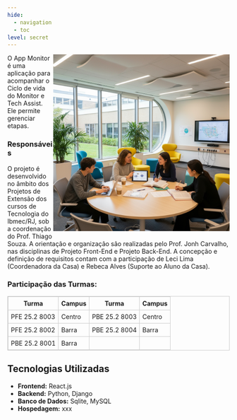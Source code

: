 ```yaml
---
hide:
  - navigation
  - toc
level: secret
---
```

<div style="float:right">
    <img src="images/monitor.png" width="400" />
</div>

O App Monitor é uma aplicação para acompanhar o Ciclo de vida do Monitor e Tech Assist. Ele permite gerenciar etapas.

### Responsáveis

O projeto é desenvolvido no âmbito dos Projetos de Extensão dos cursos de Tecnologia do Ibmec/RJ, sob a coordenação do Prof. Thiago Souza. A orientação e organização são realizadas pelo Prof. Jonh Carvalho, nas disciplinas de Projeto Front-End e Projeto Back-End. A concepção e definição de requisitos contam com a participação de Leci Lima (Coordenadora da Casa) e Rebeca Alves (Suporte ao Aluno da Casa).

### Participação das Turmas:

<table style="border: 1px solid #ccc; border-collapse: collapse;">
  <tr>
    <th style="border: 1px solid #ccc; padding: 6px;">Turma</th>
    <th style="border: 1px solid #ccc; padding: 6px;">Campus</th>
    <th style="border: 1px solid #ccc; padding: 6px;">Turma</th>
    <th style="border: 1px solid #ccc; padding: 6px;">Campus</th>
  </tr>
  <tr>
    <td style="border: 1px solid #ccc; padding: 6px;">PFE 25.2 8003</td>
    <td style="border: 1px solid #ccc; padding: 6px;">Centro</td>
    <td style="border: 1px solid #ccc; padding: 6px;">PBE 25.2 8003</td>
    <td style="border: 1px solid #ccc; padding: 6px;">Centro</td>
  </tr>
  <tr>
    <td style="border: 1px solid #ccc; padding: 6px;">PFE 25.2 8002</td>
    <td style="border: 1px solid #ccc; padding: 6px;">Barra</td>
    <td style="border: 1px solid #ccc; padding: 6px;">PBE 25.2 8004</td>
    <td style="border: 1px solid #ccc; padding: 6px;">Barra</td>
  </tr>
  <tr>
    <td style="border: 1px solid #ccc; padding: 6px;">PBE 25.2 8001</td>
    <td style="border: 1px solid #ccc; padding: 6px;">Barra</td>
    <td style="border: 1px solid #ccc; padding: 6px;"></td>
    <td style="border: 1px solid #ccc; padding: 6px;"></td>
  </tr>
</table>

## Tecnologias Utilizadas

- **Frontend:** React.js
- **Backend:** Python, Django
- **Banco de Dados:** Sqlite, MySQL
- **Hospedagem:** xxx
